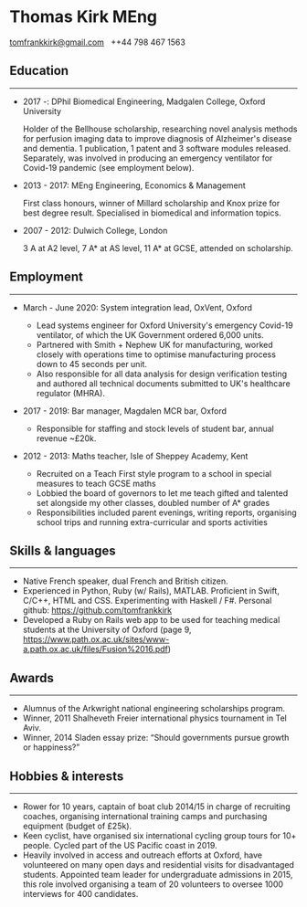 # Thomas Kirk MEng

tomfrankkirk@gmail.com &nbsp;  ++44 798 467 1563 

## Education
--- 

* 2017 -: DPhil Biomedical Engineering, Madgalen College, Oxford University
<ul> <li style="list-style-type: none;">
Holder of the Bellhouse scholarship, researching novel analysis methods for perfusion imaging data to improve diagnosis of Alzheimer's disease and dementia. 1 publication, 1 patent and 3 software modules released. Separately, was involved in producing an emergency ventilator for Covid-19 pandemic (see employment below). 
</li> </ul>

* 2013 - 2017: MEng Engineering, Economics & Management 
<ul> <li style="list-style-type: none;">
First class honours, winner of Millard scholarship and Knox prize for best degree result. Specialised in biomedical and information topics. 
</li> </ul>

* 2007 - 2012: Dulwich College, London 
<ul> <li style="list-style-type: none;">
3 A at A2 level, 7 A* at AS level, 11 A* at GCSE, attended on scholarship. 
</li> </ul>

## Employment 
--- 

* March - June 2020: System integration lead, OxVent, Oxford  
    * Lead systems engineer for Oxford University's emergency Covid-19 ventilator, of which the UK Government ordered 6,000 units.
    * Partnered with Smith + Nephew UK for manufacturing, worked closely with operations time to optimise manufacturing process down to 45 seconds per unit. 
    * Also responsible for all data analysis for design verification testing and authored all technical documents submitted to UK's healthcare regulator (MHRA). 


* 2017 - 2019: Bar manager, Magdalen MCR bar, Oxford 
    * Responsible for staffing and stock levels of student bar, annual revenue ~£20k. 

* 2012 - 2013: Maths teacher, Isle of Sheppey Academy, Kent 
    * Recruited on a Teach First style program to a school in special measures to teach GCSE maths 
    * Lobbied the board of governors to let me teach gifted and talented set alongside my other classes, doubled number of A* grades
    * Responsibilities included parent evenings, writing reports, organising school trips and running extra-curricular and sports activities

## Skills & languages 
--- 
* Native French speaker, dual French and British citizen.
* Experienced in Python, Ruby (w/ Rails), MATLAB. Proficient in Swift, C/C++, HTML and CSS. Experimenting with Haskell / F#. Personal github: https://github.com/tomfrankkirk
* Developed a Ruby on Rails web app to be used for teaching medical students at the University of Oxford (page 9, https://www.path.ox.ac.uk/sites/www-a.path.ox.ac.uk/files/Fusion%2016.pdf)

## Awards 
--- 
* Alumnus of the Arkwright national engineering scholarships program.
* Winner, 2011 Shalheveth Freier international physics tournament in Tel Aviv.
* Winner, 2014 Sladen essay prize: “Should governments pursue growth or happiness?”

## Hobbies & interests
--- 

* Rower for 10 years, captain of boat club 2014/15 in charge of recruiting coaches, organising international training camps and purchasing equipment (budget of £25k).
* Keen cyclist, have organised six international cycling group tours for 10+ people.  Cycled part of the US Pacific coast in 2019. 
* Heavily involved in access and outreach efforts at Oxford, have volunteered on many open days and residential visits for disadvantaged students. Appointed team leader for undergraduate admissions in 2015, this role involved organising a team of 20 volunteers to oversee 1000 interviews for 400 candidates. 
